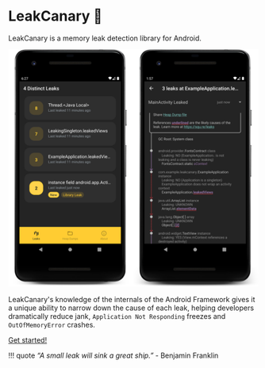 # LeakCanary 🐤

LeakCanary is a memory leak detection library for Android.

<p align="center">
<img src="images/screenshot-2.0.png" />
</p>

LeakCanary's knowledge of the internals of the Android Framework gives it a unique ability to narrow
down the cause of each leak, helping developers dramatically reduce jank, `Application Not Responding`
freezes and `OutOfMemoryError` crashes.

[Get started!](getting_started.md)

!!! quote
    *“A small leak will sink a great ship.”* - Benjamin Franklin

